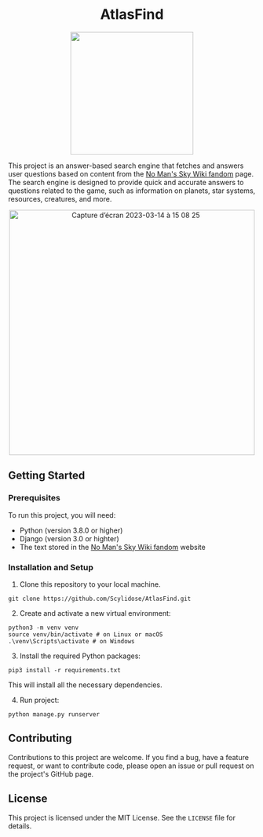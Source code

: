 <h1 align="center">AtlasFind</h1>

<p align="center">
 <img height="250" src="https://user-images.githubusercontent.com/28122432/222305987-945eed43-d1fe-4b6b-9ea5-1446ce0730ec.png">
</p>

This project is an answer-based search engine that fetches and answers user questions based on content from the [No Man's Sky Wiki fandom](https://nomanssky.fandom.com/wiki/No_Man%27s_Sky_Wiki) page. The search engine is designed to provide quick and accurate answers to questions related to the game, such as information on planets, star systems, resources, creatures, and more.

<p align="center">
<img width="500" alt="Capture d’écran 2023-03-14 à 15 08 25" src="https://user-images.githubusercontent.com/28122432/225151408-bab59e8d-f058-4df7-875f-fa9431222636.png">
</p>

## Getting Started

### Prerequisites

To run this project, you will need:

* Python (version 3.8.0 or higher)
* Django (version 3.0 or highter)
* The text stored in the [No Man's Sky Wiki fandom](https://nomanssky.fandom.com/wiki/No_Man%27s_Sky_Wiki) website

### Installation and Setup

1. Clone this repository to your local machine.

```
git clone https://github.com/Scylidose/AtlasFind.git
```

2. Create and activate a new virtual environment:

```
python3 -m venv venv
source venv/bin/activate # on Linux or macOS
.\venv\Scripts\activate # on Windows
```

3. Install the required Python packages:

```
pip3 install -r requirements.txt
```

This will install all the necessary dependencies.

4. Run project:

```
python manage.py runserver
```

## Contributing

Contributions to this project are welcome. If you find a bug, have a feature request, or want to contribute code, please open an issue or pull request on the project's GitHub page.

## License

This project is licensed under the MIT License. See the `LICENSE` file for details.
